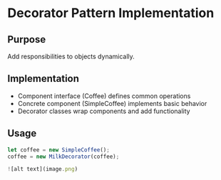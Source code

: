 # Decorator Pattern Implementation

## Purpose
Add responsibilities to objects dynamically.

## Implementation
- Component interface (Coffee) defines common operations
- Concrete component (SimpleCoffee) implements basic behavior
- Decorator classes wrap components and add functionality

## Usage
```typescript
let coffee = new SimpleCoffee();
coffee = new MilkDecorator(coffee);

![alt text](image.png)